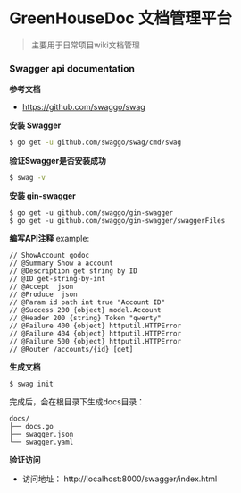 # GreenHouseDoc 文档管理平台
> 主要用于日常项目wiki文档管理


### Swagger api documentation

**参考文档**
- https://github.com/swaggo/swag

**安装 Swagger**
```bash
$ go get -u github.com/swaggo/swag/cmd/swag
```

**验证Swagger是否安装成功**
```bash
$ swag -v
```

**安装 gin-swagger**
```
$ go get -u github.com/swaggo/gin-swagger
$ go get -u github.com/swaggo/gin-swagger/swaggerFiles
```

**编写API注释**
example:
```
// ShowAccount godoc
// @Summary Show a account
// @Description get string by ID
// @ID get-string-by-int
// @Accept  json
// @Produce  json
// @Param id path int true "Account ID"
// @Success 200 {object} model.Account
// @Header 200 {string} Token "qwerty"
// @Failure 400 {object} httputil.HTTPError
// @Failure 404 {object} httputil.HTTPError
// @Failure 500 {object} httputil.HTTPError
// @Router /accounts/{id} [get]
```

**生成文档**
```
$ swag init
```
完成后，会在根目录下生成docs目录：

```
docs/
├── docs.go
├── swagger.json
└── swagger.yaml
```

**验证访问**
- 访问地址： http://localhost:8000/swagger/index.html